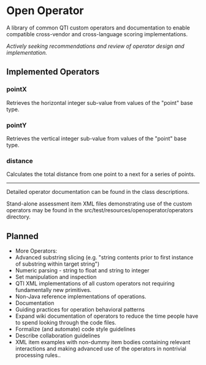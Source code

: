 # Open Operator #


A library of common QTI custom operators and documentation to enable compatible cross-vendor and cross-language scoring implementations.

*Actively seeking recommendations and review of operator design and implementation.*   

## Implemented Operators ##

### pointX ###
Retrieves the horizontal integer sub-value from values of the "point" base type.

### pointY ###
Retrieves the vertical integer sub-value from values of the "point" base type.

### distance ###
Calculates the total distance from one point to a next for a series of points.

---
Detailed operator documentation can be found in the class descriptions.

Stand-alone assessment item XML files demonstrating use of the custom operators may be found in the src/test/resources/openoperator/operators directory.

## Planned ##
* More Operators:  
 * Advanced substring slicing (e.g. "string contents prior to first instance of substring within target string")
 * Numeric parsing - string to float and string to integer
 * Set manipulation and inspection
* QTI XML implementations of all custom operators not requiring fundamentally new primitives.
* Non-Java reference implementations of operations.
* Documentation
 * Guiding practices for operation behavioral patterns
 * Expand wiki documentation of operators to reduce the time people have to spend looking through the code files.
 * Formalize (and automate) code style guidelines
 * Describe collaboration guidelines
 * XML item examples with non-dummy item bodies containing relevant interactions and making advanced use of the operators in nontrivial processing rules..